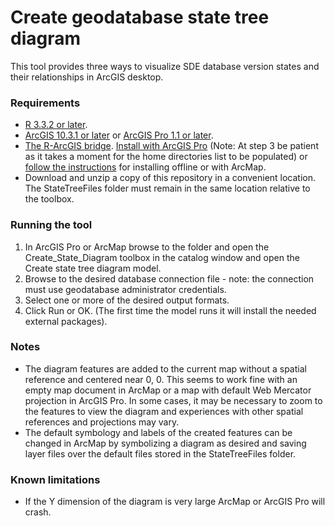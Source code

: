 # Create geodatabase state tree diagram
This tool provides three ways to visualize SDE database version states and their relationships in ArcGIS desktop.
### Requirements
* [R 3.3.2 or later](http://cran.cnr.berkeley.edu/bin/windows/base/).
* [ArcGIS 10.3.1 or later](http://desktop.arcgis.com/en/desktop/) or [ArcGIS Pro 1.1 or later](http://pro.arcgis.com/en/pro-app/).
* [The R-ArcGIS bridge](https://r-arcgis.github.io/). [Install with ArcGIS Pro](https://learn.arcgis.com/en/projects/analyze-crime-using-statistics-and-the-r-arcgis-bridge/lessons/install-the-r-arcgis-bridge-and-start-statistical-analysis.htm#ESRI_SECTION1_D4D9FAD231DC4FA287EECCBEC4A11723) (Note: At step 3 be patient as it takes a moment for the home directories list to be populated) or [follow the instructions](https://github.com/R-ArcGIS/r-bridge-install) for installing offline or with ArcMap.
* Download and unzip a copy of this repository in a convenient location.  The StateTreeFiles folder must remain in the same location relative to the toolbox.
### Running the tool
1. In ArcGIS Pro or ArcMap browse to the folder and open the Create_State_Diagram toolbox in the catalog window and open the Create state tree diagram model.
2. Browse to the desired database connection file - note: the connection must use geodatabase administrator credentials.
3. Select one or more of the desired output formats.
4. Click Run or OK.  (The first time the model runs it will install the needed external packages).
### Notes
* The diagram features are added to the current map without a spatial reference and centered near 0, 0.  This seems to work fine with an empty map document in ArcMap or a map with default Web Mercator projection in ArcGIS Pro.  In some cases, it may be necessary to zoom to the features to view the diagram and experiences with other spatial references and projections may vary.
* The default symbology and labels of the created features can be changed in ArcMap by symbolizing a diagram as desired and saving layer files over the default files stored in the StateTreeFiles folder.
### Known limitations
* If the Y dimension of the diagram is very large ArcMap or ArcGIS Pro will crash.
